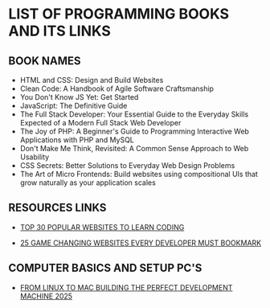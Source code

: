 # LIST OF PROGRAMMING BOOKS AND ITS LINKS

## BOOK NAMES

- HTML and CSS: Design and Build Websites
- Clean Code: A Handbook of Agile Software Craftsmanship
- You Don't Know JS Yet: Get Started
- JavaScript: The Definitive Guide
- The Full Stack Developer: Your Essential Guide to the Everyday Skills Expected of a Modern Full Stack Web Developer
- The Joy of PHP: A Beginner's Guide to Programming Interactive Web
  Applications with PHP and MySQL
- Don't Make Me Think, Revisited: A Common Sense Approach to Web Usability
- CSS Secrets: Better Solutions to Everyday Web Design Problems
- The Art of Micro Frontends: Build websites using compositional UIs that grow naturally as your application scales

## RESOURCES LINKS

- [TOP 30 POPULAR WEBSITES TO LEARN CODING](https://medium.com/@letscodefuture/top-30-popularwebsites-to-learn-coding-b8ba112539a3)

- [25 GAME CHANGING WEBSITES EVERY DEVELOPER MUST BOOKMARK](https://medium.com/@letscodefuture/25-game-changing-websites-every-developer-must-bookmark-bfbb1399e35f)

## COMPUTER BASICS AND SETUP PC'S

- [FROM LINUX TO MAC BUILDING THE PERFECT DEVELOPMENT MACHINE 2025](https://levelup.gitconnected.com/from-linux-to-mac-building-the-perfect-development-machine-in-2025-14db582f239f)
